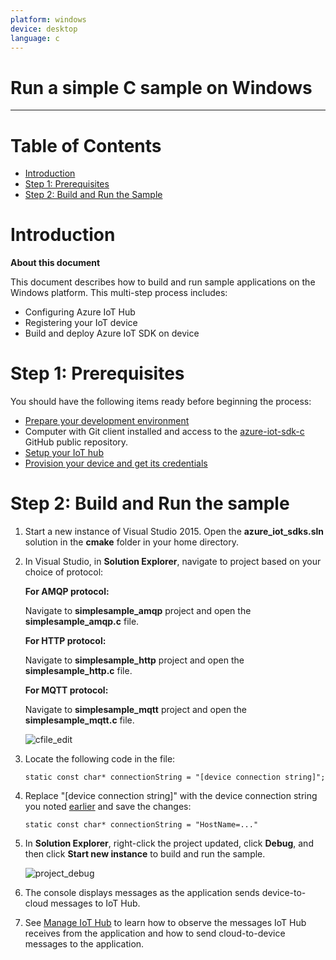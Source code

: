 ```yaml
---
platform: windows
device: desktop
language: c
---
```


Run a simple C sample on Windows
===
---

# Table of Contents

-   [Introduction](#Introduction)
-   [Step 1: Prerequisites](#Step-1-Prerequisites)
-   [Step 2: Build and Run the Sample](#Step-2-Build)

<a name="Introduction"></a>
# Introduction

**About this document**

This document describes how to build and run sample applications on the Windows platform. This multi-step process includes:
-   Configuring Azure IoT Hub
-   Registering your IoT device
-   Build and deploy Azure IoT SDK on device

<a name="Step-1-Prerequisites"></a>
# Step 1: Prerequisites

You should have the following items ready before beginning the process:

-   [Prepare your development environment][devbox-setup]
-   Computer with Git client installed and access to the
    [azure-iot-sdk-c](https://github.com/Azure/azure-iot-sdk-c) GitHub public repository.
-   [Setup your IoT hub][lnk-setup-iot-hub]
-   [Provision your device and get its credentials][lnk-manage-iot-hub]

<a name="Step-2-Build"></a>
# Step 2: Build and Run the sample

1.  Start a new instance of Visual Studio 2015. Open the **azure_iot_sdks.sln** solution in the **cmake** folder in your home directory.

2.  In Visual Studio, in **Solution Explorer**, navigate to project based on your choice of protocol:

    **For AMQP protocol:**
    
    Navigate to **simplesample_amqp** project and open the **simplesample_amqp.c** file.

    **For HTTP protocol:**
    
    Navigate to **simplesample_http** project and open the **simplesample_http.c** file.

    **For MQTT protocol:**
    
    Navigate to **simplesample_mqtt** project and open the **simplesample_mqtt.c** file.

    ![cfile\_edit](media/navigate_simplesampleamqp.png)

3.  Locate the following code in the file:

      ```
      static const char* connectionString = "[device connection string]";
      ```

4.  Replace "[device connection string]" with the device connection string you noted [earlier](#Step-1-Prerequisites) and save the changes:

       ```
       static const char* connectionString = "HostName=..."
       ```
       
5.  In **Solution Explorer**, right-click the project updated, click **Debug**, and then click **Start new instance** to build and run the sample. 

    ![project\_debug](media/project_amqp_debug.png)
    
6.  The console displays messages as the application sends device-to-cloud messages to IoT Hub.

7.   See [Manage IoT Hub][lnk-manage-iot-hub] to learn how to observe the messages IoT Hub receives from the application and how to send cloud-to-device messages to the application.

[lnk-setup-iot-hub]: ../setup_iothub.md
[lnk-manage-iot-hub]: ../manage_iot_hub.md
[devbox-setup]: https://github.com/Azure/azure-iot-sdk-c/blob/master/doc/devbox_setup.md

